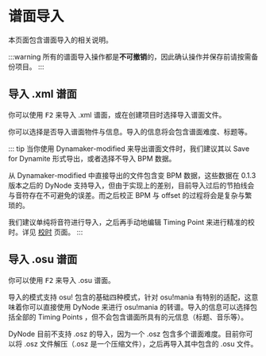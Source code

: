 # 谱面导入

本页面包含谱面导入的相关说明。

:::warning
所有的谱面导入操作都是**不可撤销**的，因此确认操作并保存前请按需备份项目。
:::

## 导入 .xml 谱面

你可以使用 <kbd>F2</kbd> 来导入 .xml 谱面，或在创建项目时选择导入谱面文件。

你可以选择是否导入谱面物件与信息。导入的信息将会包含谱面难度、标题等。

::: tip
当你使用 Dynamaker-modified 来导出谱面文件时，我们建议其以 Save for Dynamite 形式导出，或者选择不导入 BPM 数据。

从 Dynamaker-modified 中直接导出的文件包含变 BPM 数据，这些数据在 0.1.3 版本之后的 DyNode 支持导入，但由于实现上的差别，目前导入过后的节拍线会与音符存在不可避免的误差。而之后校正 BPM 与 offset 的过程将会是复杂与繁琐的。

我们建议单纯将音符进行导入，之后再手动地编辑 Timing Point 来进行精准的校时。详见 [校时](/guide/timing) 页面。
:::

## 导入 .osu 谱面

你可以使用 <kbd>F2</kbd> 来导入 .osu 谱面。

导入的模式支持 osu! 包含的基础四种模式，针对 osu!mania 有特别的适配，这意味着你可以直接使用 DyNode 来进行 osu!mania 的转谱。导入的信息可以选择包括全部的 Timing Points ，但不会包含谱面所具有的元信息（标题、音乐等）。

DyNode 目前不支持 .osz 的导入，因为一个 .osz 包含多个谱面难度。目前你可以将 .osz 文件解压（.osz 是一个压缩文件），之后再导入其中包含的 .osu 文件。
